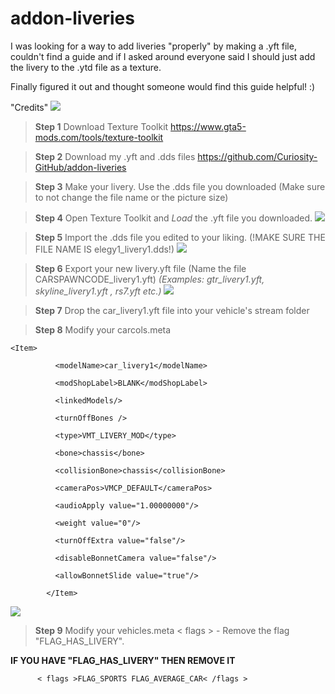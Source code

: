 # addon-liveries

I was looking for a way to add liveries "properly" by making a .yft file, couldn't find a guide and if I asked around everyone said I should just add the livery to the .ytd file as a texture.

Finally figured it out and thought someone would find this guide helpful! :)


"Credits"
![](https://i.imgur.com/PV8uzvD.png)



> **Step 1**
Download Texture Toolkit
https://www.gta5-mods.com/tools/texture-toolkit

> **Step 2**
Download my .yft and .dds files
https://github.com/Curiosity-GitHub/addon-liveries

> **Step 3**
Make your livery.
Use the .dds file you downloaded (Make sure to not change the file name or the picture size)

> **Step 4**
Open Texture Toolkit and *Load* the .yft file you downloaded.
![](https://i.imgur.com/1sUu5kT.png)


> **Step 5**
Import the .dds file you edited to your liking. (!MAKE SURE THE FILE NAME IS elegy1_livery1.dds!)
![](https://i.imgur.com/mKx5Phx.png)

> **Step 6**
Export your new livery.yft file (Name the file CARSPAWNCODE_livery1.yft)
*(Examples: gtr_livery1.yft, skyline_livery1.yft , rs7.yft etc.)*
![](https://i.imgur.com/81t8v2J.png)


> **Step 7**
Drop the car_livery1.yft file into your vehicle's stream folder

> **Step 8**
Modify your carcols.meta


```
<Item>

          <modelName>car_livery1</modelName>

          <modShopLabel>BLANK</modShopLabel>

          <linkedModels/>

          <turnOffBones />

          <type>VMT_LIVERY_MOD</type>

          <bone>chassis</bone>

          <collisionBone>chassis</collisionBone>

          <cameraPos>VMCP_DEFAULT</cameraPos>

          <audioApply value="1.00000000"/>

          <weight value="0"/>

          <turnOffExtra value="false"/>

          <disableBonnetCamera value="false"/>

          <allowBonnetSlide value="true"/>

        </Item>
```
![](https://i.imgur.com/1PpPvvx.png)

> **Step 9**
Modify your vehicles.meta < flags > - Remove the flag "FLAG_HAS_LIVERY".

**IF YOU HAVE "FLAG_HAS_LIVERY" THEN REMOVE IT**

`      < flags >FLAG_SPORTS FLAG_AVERAGE_CAR< /flags >`
